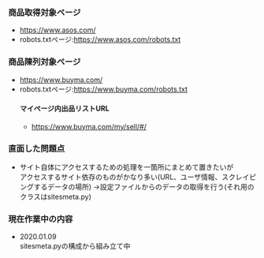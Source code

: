 ### 商品取得対象ページ
- https://www.asos.com/
- robots.txtページ:https://www.asos.com/robots.txt

### 商品陳列対象ページ
- https://www.buyma.com/
- robots.txtページ:https://www.buyma.com/robots.txt
    #### マイページ内出品リストURL
    - https://www.buyma.com/my/sell/#/
    
    
### 直面した問題点
 - サイト自体にアクセスするための処理を一箇所にまとめて置きたいが <br>
   アクセスするサイト依存のものがかなり多い(URL、ユーザ情報、スクレイピングするデータの場所) 
    →設定ファイルからのデータの取得を行う(それ用のクラスはsitesmeta.py)

### 現在作業中の内容
 - 2020.01.09 <br>
    sitesmeta.pyの構成から組み立て中